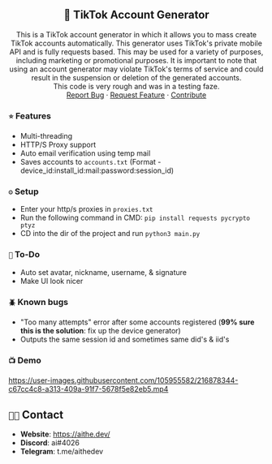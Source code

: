 <h2 align="center">🎯 TikTok Account Generator</h2>
  <p align="center">This is a TikTok account generator in which it allows you to mass create TikTok accounts automatically. This generator uses TikTok's private mobile API and is fully requests based. This may be used for a variety of purposes, including marketing or promotional purposes. It is important to note that using an account generator may violate TikTok's terms of service and could result in the suspension or deletion of the generated accounts.
    <br />
    This code is very rough and was in a testing faze.
    <br />
    <a href="https://github.com/aithedev/TikTok-Account-Generator/issues">Report Bug</a>
    ·
    <a href="https://github.com/aithedev/TikTok-Account-Generator/issues">Request Feature</a>
    ·
    <a href="https://github.com/aithedev/TikTok-Account-Generator/pulls">Contribute</a>
  </p>

### `⭐` Features
- Multi-threading
- HTTP/S Proxy support 
- Auto email verification using temp mail
- Saves accounts to `accounts.txt` (Format - device_id:install_id:mail:password:session_id)

### `⚙️` Setup
- Enter your http/s proxies in `proxies.txt`
- Run the following command in CMD: `pip install requests pycrypto ptyz`
- CD into the dir of the project and run `python3 main.py`

### `📝` To-Do
- Auto set avatar, nickname, username, & signature
- Make UI look nicer

### `🪲` Known bugs
- "Too many attempts" error after some accounts registered (**99% sure this is the solution**: fix up the device generator)
- Outputs the same session id and sometimes same did's & iid's

### `📺` Demo
https://user-images.githubusercontent.com/105955582/216878344-c67cc4c8-a313-409a-91f7-5678f5e82eb5.mp4


## `🧑‍💻` Contact
- **Website**: https://aithe.dev/
- **Discord**: ai#4026
- **Telegram**: t.me/aithedev
